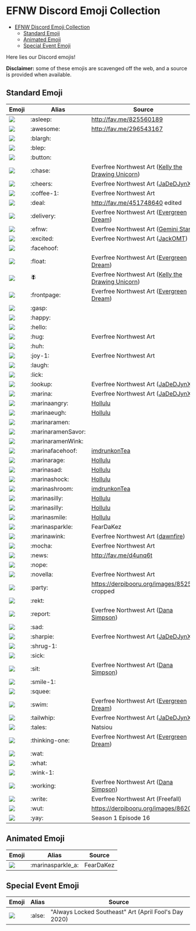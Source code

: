 # EFNW Discord Emoji Collection

<!-- TOC -->

- [EFNW Discord Emoji Collection](#efnw-discord-emoji-collection)
    - [Standard Emoji](#standard-emoji)
    - [Animated Emoji](#animated-emoji)
    - [Special Event Emoji](#special-event-emoji)

<!-- /TOC -->

Here lies our Discord emojis!

**Disclaimer:** some of these emojis are scavenged off the web, and a source is provided when available.

## Standard Emoji

|             Emoji             |      Alias       | Source |
| ----------------------------- | ---------------- | ------ |
| ![](emoji/asleep.png)         | :asleep:         | http://fav.me/825560189 |
| ![](emoji/awesome.png)        | :awesome:        | http://fav.me/296543167 |
| ![](emoji/blargh.png)         | :blargh:         | |
| ![](emoji/blep.png)           | :blep:           | |
| ![](emoji/button.png)         | :button:         | |
| ![](emoji/chase.png)          | :chase:          | Everfree Northwest Art ([Kelly the Drawing Unicorn](https://www.deviantart.com/kellythedrawinguni)) |
| ![](emoji/cheers.png)         | :cheers:         | Everfree Northwest Art ([JaDeDJynX](https://www.deviantart.com/jadedjynx)) |
| ![](emoji/coffee-1.png)       | :coffee-1:       | Everfree Northwest Art |
| ![](emoji/deal.png)           | :deal:           | http://fav.me/451748640 edited |
| ![](emoji/delivery.png)       | :delivery:       | Everfree Northwest Art ([Evergreen Dream](https://www.deviantart.com/okapifeathers)) |
| ![](emoji/efnw.png)           | :efnw:           | Everfree Northwest Art ([Gemini Star](https://twitter.com/electrickeet)) |
| ![](emoji/excited.png)        | :excited:        | Everfree Northwest Art ([JackOMT](https://www.deviantart.com/jackofmosttrades)) |
| ![](emoji/facehoof.png)       | :facehoof:       | |
| ![](emoji/float.png)          | :float:          | Everfree Northwest Art ([Evergreen Dream](https://www.deviantart.com/okapifeathers)) |
| ![](emoji/fly.png)            | :fly:            | Everfree Northwest Art ([Kelly the Drawing Unicorn](https://www.deviantart.com/kellythedrawinguni)) |
| ![](emoji/frontpage.png)      | :frontpage:      | Everfree Northwest Art ([Evergreen Dream](https://www.deviantart.com/okapifeathers)) |
| ![](emoji/gasp.png)           | :gasp:           | |
| ![](emoji/happy.png)          | :happy:          | |
| ![](emoji/hello.png)          | :hello:          | |
| ![](emoji/hug.png)            | :hug:            | Everfree Northwest Art |
| ![](emoji/huh.png)            | :huh:            | |
| ![](emoji/joy-1.png)          | :joy-1:          | Everfree Northwest Art |
| ![](emoji/laugh.png)          | :laugh:          | |
| ![](emoji/lick.png)           | :lick:           | |
| ![](emoji/lookup.png)         | :lookup:         | Everfree Northwest Art ([JaDeDJynX](https://www.deviantart.com/jadedjynx)) |
| ![](emoji/marina.png)         | :marina:         | Everfree Northwest Art ([JaDeDJynX](https://www.deviantart.com/jadedjynx)) |
| ![](emoji/marinaAngry.png)    | :marinaangry:    | [Hollulu](https://twitter.com/meekcheep) |
| ![](emoji/marinaEugh.png)     | :marinaeugh:     | [Hollulu](https://twitter.com/meekcheep) |
| ![](emoji/marinaRamen.png)    | :marinaramen:    | |
| ![](emoji/marinaRamenSavor.png)    | :marinaramenSavor:    | |
| ![](emoji/marinaRamenWink.png)    | :marinaramenWink:    | |
| ![](emoji/marinafacehoof.png) | :marinafacehoof: | [imdrunkonTea](https://www.deviantart.com/imdrunkontea) |
| ![](emoji/marinaRage.png)     | :marinarage:     | [Hollulu](https://twitter.com/meekcheep) |
| ![](emoji/marinaSad.png)      | :marinasad:      | [Hollulu](https://twitter.com/meekcheep) |
| ![](emoji/marinaShock.png)    | :marinashock:    | [Hollulu](https://twitter.com/meekcheep) |
| ![](emoji/marinashroom.png)   | :marinashroom:   | [imdrunkonTea](https://www.deviantart.com/imdrunkontea) |
| ![](emoji/marinaEep.png)      | :marinasilly:    | [Hollulu](https://twitter.com/meekcheep) |
| ![](emoji/marinaSilly.png)    | :marinasilly:    | [Hollulu](https://twitter.com/meekcheep) |
| ![](emoji/marinaSmile.png)    | :marinasmile:    | [Hollulu](https://twitter.com/meekcheep) |
| ![](emoji/marinasparkle.png)  | :marinasparkle:  | FearDaKez |
| ![](emoji/marinawink.png)     | :marinawink:     | Everfree Northwest Art ([dawnfire](https://www.deviantart.com/dawnf1re)) |
| ![](emoji/mocha.png)          | :mocha:          | Everfree Northwest Art |
| ![](emoji/news.png)           | :news:           | http://fav.me/d4unq6t |
| ![](emoji/nope.png)           | :nope:           | |
| ![](emoji/novella.png)        | :novella:        | Everfree Northwest Art |
| ![](emoji/party.png)          | :party:          | https://derpibooru.org/images/85252 cropped |
| ![](emoji/rekt.png)           | :rekt:           | |
| ![](emoji/report.png)         | :report:         | Everfree Northwest Art ([Dana Simpson](https://danasimpson.com/)) |
| ![](emoji/sad.png)            | :sad:            | |
| ![](emoji/sharpie.png)        | :sharpie:        | Everfree Northwest Art ([JaDeDJynX](https://www.deviantart.com/jadedjynx)) |
| ![](emoji/shrug-1.png)        | :shrug-1:        | |
| ![](emoji/sick.png)           | :sick:           | |
| ![](emoji/sit.png)            | :sit:            | Everfree Northwest Art ([Dana Simpson](https://danasimpson.com/)) |
| ![](emoji/smile-1.png)        | :smile-1:        | |
| ![](emoji/squee.png)          | :squee:          | |
| ![](emoji/swim.png)           | :swim:           | Everfree Northwest Art ([Evergreen Dream](https://www.deviantart.com/okapifeathers)) |
| ![](emoji/tailwhip.png)       | :tailwhip:       | Everfree Northwest Art ([JaDeDJynX](https://www.deviantart.com/jadedjynx)) |
| ![](emoji/tales.png)          | :tales:          | Natsiou |
| ![](emoji/thinking-one.png)   | :thinking-one:   | Everfree Northwest Art ([Evergreen Dream](https://www.deviantart.com/okapifeathers)) |
| ![](emoji/wat.png)            | :wat:            | |
| ![](emoji/what.png)           | :what:           | |
| ![](emoji/wink-1.png)         | :wink-1:         | |
| ![](emoji/working.png)        | :working:        | Everfree Northwest Art ([Dana Simpson](https://danasimpson.com/)) |
| ![](emoji/write.png)          | :write:          | Everfree Northwest Art (Freefall) |
| ![](emoji/wut.png)            | :wut:            | https://derpibooru.org/images/86209 |
| ![](emoji/yay.png)            | :yay:            | Season 1 Episode 16 |

## Animated Emoji
|             Emoji              |       Alias       |  Source   |
| ------------------------------ | ----------------- | --------- |
| ![](emoji/marinasparkle_a.gif) | :marinasparkle_a: | FearDaKez |

## Special Event Emoji
|        Emoji        | Alias  | Source |
| ------------------- | ------ | ------ |
| ![](emoji/alse.png) | :alse: | "Always Locked Southeast" Art (April Fool's Day 2020) |
